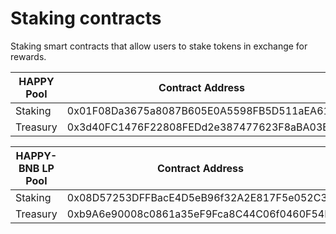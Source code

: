 # Staking contracts

Staking smart contracts that allow users to stake tokens in exchange for rewards.

HAPPY Pool | Contract Address
---|---
Staking | 0x01F08Da3675a8087B605E0A5598FB5D511aEA613
Treasury | 0x3d40FC1476F22808FEDd2e387477623F8aBA03E0

HAPPY-BNB LP Pool | Contract Address
---|---
Staking | 0x08D57253DFFBacE4D5eB96f32A2E817F5e052C34
Treasury | 0xb9A6e90008c0861a35eF9Fca8C44C06f0460F54D